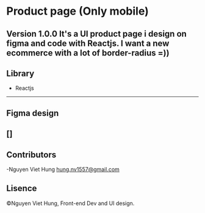 # Product page (Only mobile)
**Version 1.0.0**
It's a UI product page i design on figma and code with Reactjs. I want a new ecommerce with a lot of border-radius =))
---
## Library
- Reactjs
---
## Figma design
[<img >]
---
## Contributors
-Nguyen Viet Hung <hung.nv1557@gmail.com>
## Lisence
©Nguyen Viet Hung, Front-end Dev and UI design.